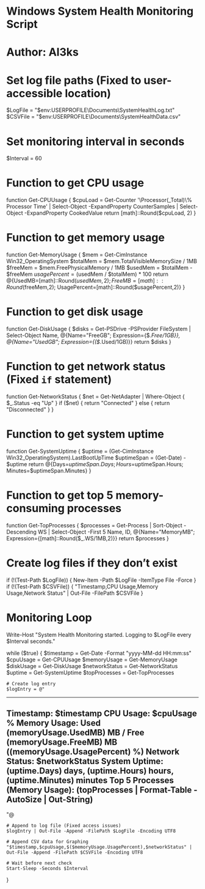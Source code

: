 # Windows System Health Monitoring Script
# Author: Al3ks

# Set log file paths (Fixed to user-accessible location)
$LogFile = "$env:USERPROFILE\Documents\SystemHealthLog.txt"
$CSVFile = "$env:USERPROFILE\Documents\SystemHealthData.csv"

# Set monitoring interval in seconds
$Interval = 60  

# Function to get CPU usage
function Get-CPUUsage {
    $cpuLoad = Get-Counter '\Processor(_Total)\% Processor Time' | Select-Object -ExpandProperty CounterSamples | Select-Object -ExpandProperty CookedValue
    return [math]::Round($cpuLoad, 2)
}

# Function to get memory usage
function Get-MemoryUsage {
    $mem = Get-CimInstance Win32_OperatingSystem
    $totalMem = $mem.TotalVisibleMemorySize / 1MB
    $freeMem = $mem.FreePhysicalMemory / 1MB
    $usedMem = $totalMem - $freeMem
    $usagePercent = ($usedMem / $totalMem) * 100
    return @{UsedMB=[math]::Round($usedMem,2); FreeMB=[math]::Round($freeMem,2); UsagePercent=[math]::Round($usagePercent,2)}
}

# Function to get disk usage
function Get-DiskUsage {
    $disks = Get-PSDrive -PSProvider FileSystem | Select-Object Name, @{Name="FreeGB"; Expression={$_.Free/1GB}}, @{Name="UsedGB"; Expression={($_.Used/1GB)}}
    return $disks
}

# Function to get network status (Fixed `if` statement)
function Get-NetworkStatus {
    $net = Get-NetAdapter | Where-Object { $_.Status -eq "Up" }
    if ($net) {
        return "Connected"
    } else {
        return "Disconnected"
    }
}

# Function to get system uptime
function Get-SystemUptime {
    $uptime = (Get-CimInstance Win32_OperatingSystem).LastBootUpTime
    $uptimeSpan = (Get-Date) - $uptime
    return @{Days=$uptimeSpan.Days; Hours=$uptimeSpan.Hours; Minutes=$uptimeSpan.Minutes}
}

# Function to get top 5 memory-consuming processes
function Get-TopProcesses {
    $processes = Get-Process | Sort-Object -Descending WS | Select-Object -First 5 Name, ID, @{Name="MemoryMB"; Expression={[math]::Round($_.WS/1MB,2)}}
    return $processes
}

# Create log files if they don’t exist
if (!(Test-Path $LogFile)) { New-Item -Path $LogFile -ItemType File -Force }
if (!(Test-Path $CSVFile)) { "Timestamp,CPU Usage,Memory Usage,Network Status" | Out-File -FilePath $CSVFile }

# Monitoring Loop
Write-Host "System Health Monitoring started. Logging to $LogFile every $Interval seconds."

while ($true) {
    $timestamp = Get-Date -Format "yyyy-MM-dd HH:mm:ss"
    $cpuUsage = Get-CPUUsage
    $memoryUsage = Get-MemoryUsage
    $diskUsage = Get-DiskUsage
    $networkStatus = Get-NetworkStatus
    $uptime = Get-SystemUptime
    $topProcesses = Get-TopProcesses

    # Create log entry
    $logEntry = @"
-------------------------------
Timestamp: $timestamp
CPU Usage: $cpuUsage %
Memory Usage: Used $($memoryUsage.UsedMB) MB / Free $($memoryUsage.FreeMB) MB ($($memoryUsage.UsagePercent) %)
Network Status: $networkStatus
System Uptime: $($uptime.Days) days, $($uptime.Hours) hours, $($uptime.Minutes) minutes
Top 5 Processes (Memory Usage):
$($topProcesses | Format-Table -AutoSize | Out-String)
-------------------------------
"@

    # Append to log file (Fixed access issues)
    $logEntry | Out-File -Append -FilePath $LogFile -Encoding UTF8

    # Append CSV data for Graphing
    "$timestamp,$cpuUsage,$($memoryUsage.UsagePercent),$networkStatus" | Out-File -Append -FilePath $CSVFile -Encoding UTF8

    # Wait before next check
    Start-Sleep -Seconds $Interval
}
